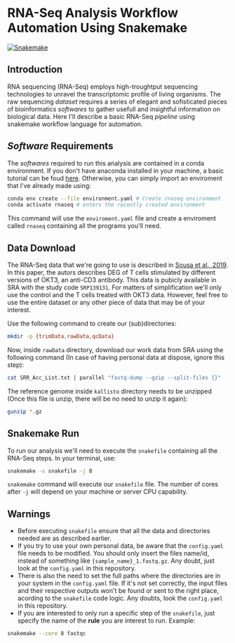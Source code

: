 # RNA-Seq Analysis Workflow Automation Using Snakemake
[![Snakemake](https://img.shields.io/badge/snakemake-≥6.1.0-brightgreen.svg)](https://snakemake.github.io)
## Introduction
RNA sequencing (RNA-Seq) employs high-troughtput sequencing technologies to unravel the transcriptomic profile of living organisms. The raw sequencing *dataset* requires a series of elegant and sofisticated pieces of bioinformatics *softwares* to gather usefull and insightful information on biological data. Here I'll describe a basic RNA-Seq *pipeline* using snakemake workflow language for automation.
## *Software* Requirements 
The *softwares* required to run this analysis are contained in a conda environment. If you don't have anaconda installed in your machine, a basic tutorial can be foud [here](https://www.digitalocean.com/community/tutorials/how-to-install-the-anaconda-python-distribution-on-ubuntu-20-04). Otherwise, you can simply import an enviroment that I've already made using:
```sh
conda env create --file environment.yaml # Create rnaseq environment
conda activate rnaseq # enters the recently created environment
```
This command will use the ```enviroment.yaml``` file and create a enviroment called ```rnaseq``` containing all the programs you'll need. 

## Data Download 
The RNA-Seq data that we're going to use is described in [Sousa et al., 2019](https://bmcgenomics.biomedcentral.com/articles/10.1186/s12864-019-5967-8). In this paper, the autors describes DEG of T cells stimulated by different versions of OKT3, an anti-CD3 antibody. This data is pubicly available in SRA with the study code ```SRP139131```. For matters of simplification we'll only use the control and the T cells treated with OKT3 data. However, feel free to use the entire dataset or any other piece of data that may be of your interest.

Use the following command to create our (sub)directories: 
```sh
mkdir -p {trimData,rawData,qcData}
```
Now, inside ```rawData``` directory, download our work data from SRA using the following command (In case of having personal data at dispose, ignore this step):
```sh
cat SRR_Acc_List.txt | parallel "fastq-dump --gzip --split-files {}"
```
The reference genome inside ```kallisto``` directory needs to be unzipped (Once this file is unzip, there will be no need to unzip it again):
```sh
gunzip *.gz
```
## Snakemake Run
To run our analysis we'll need to execute the ```snakefile``` containing all the RNA-Seq steps. In your terminal, use:
```sh
snakemake -s snakefile -j 8
```
```snakemake``` command will execute our ```snakefile``` file. The number of cores after ```-j``` will depend on your machine or server CPU capability. 
## Warnings 
- Before executing ```snakefile``` ensure that all the data and directories needed are as described earlier.
- If you try to use your own personal data, be aware that the ```config.yaml``` file needs to be modified. You should only insert the files name/id, instead of something like ```{sample_name}_1.fastq.gz```. Any doubt, just look at the ```config.yaml``` in this repository.
- There is also the need to set the full paths where the directories are in your system in the ```config.yaml``` file. If it's not set correctly, the input files and their respective outputs won't be found or sent to the right place, acording to the ```snakefile``` code logic. Any doubts, look  the ```config.yaml``` in this repository.  
- If you are interested to only run a specific step of the ```snakefile```, just specify the name of the **rule** you are interest to run. Example:
 ```sh
snakemake --core 8 fastqc
```

